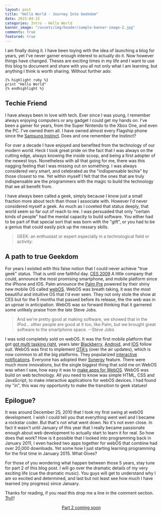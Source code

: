 ```yaml
---
layout: post
title: "Hello World - Journey Into Geekdom"
date: 2015-04-15
categories: Intro - Hello World
banner_image: "/assets/img/header/sample-banner-image-2.jpg"
comments: true
featured: true
---
```




I am finally doing it. I have been toying with the idea of  launching a blog for years, yet I've never garner enough interest to actually do it. Now however things have changed. Theses are exciting times in my life and I want to use this blog to document and share with you all not only what I am learning, but anything I think is worth sharing. Without further ado:

	{% highlight ruby %}
    print "Hello World"
    {% endhighlight %}
<!--more-->

## Techie Friend
   I have always been in love with tech. Ever since I was young, I remember always enjoying computers or any gadget I could get my hands on. I've been a gamer for years, from the Super Nintendo to the Xbox One, and even the PC. I've owned them all. I have owned almost every Flagship phone since the [Samsung Instinct](http://en.m.wikipedia.org/wiki/Samsung_SPH-M800). Does and one remember the Instinct?

   For over a decade I have enjoyed and benefited from the technology of our modern world.  Heck I took great pride on the fact that I was always on the cutting edge, always knowing the inside scoop, and being a first adopter of the newest toys.
   Nonetheless with all that going for me, there was this nagging feeling that I was missing out on something. I was always considered very smart, and celebrated as the "indispensable techie" by those closest to me. Yet within myself I felt that the ones that are truly indispensable  are the programmers with the magic to build the technology that we all benefit from.

   I have always been called a geek,  simply because I know just a small fraction more about tech than those I associate with.
   However I'd never considered myself a geek. As much as I coveted that status deeply, that world seem so far out of reach to me.
   I was persuaded that only "certain kinds of people" had the mental capacity to build software. You either had to be part of that special sort that was born with the "gift", or you had to be a genius that could easily pick up the nessary skills.

 > GEEK:  an enthusiast or expert especially in a technological field or activity: <computer geek>
 	
## A path to true Geekdom
   For years I existed with this false notion that I could never achieve "true geek" status. That is until one faithful day. [CES 2009](http://en.m.wikipedia.org/wiki/Consumer_Electronics_Show#2009) A little company that could, announce the most promising smartphone, and mobile platform since the iPhone and IOS. Palm announce the [Palm Pre](http://www.cnet.com/products/palm-pre-sprint/) powered by their shiny new mobile OS called [webOS](http://www.hpwebos.com/us/).  WebOS was breath taking, it was the most beautiful and intuitive OS that I'd ever seen. They not only stole the show at CES but for the 5 months that passed before its release, the the web was in an uproar in anticipation. WebOS was so forward thinking that it garnered some unlikely praise from the late Steve Jobs.

 > And we're pretty good at making software, we showed that in the iPod...
other people are good at it too, like Palm, but we brought great software
to the smartphone space. --Steve Jobs

   I was sold completely sold on webOS. It was the first mobile platform that got [got multi tasking right](https://m.youtube.com/watch?v=13ldiuwSzb8), years later [Blackberry](http://blog.laptopmag.com/hp-says-blackberry-playbook-result-of-fast-imitation-cycle-rim-responds), [Android](http://www.webosnation.com/switching-android-itll-probably-feel-familiar), and [IOS](http://www.engadget.com/2013/06/12/jon-rubinstein-os-x-and-ios-7-borrow-features-from-webos/)  follow suit. WebOS was first to implement [OTA's](http://www.webosnation.com/webos-ota-updates-are-still-coming-device-warranties-will-still-be-honored) (over the air updates), which is now common to all the big platforms. They popularized [interactive notifications](https://m.youtube.com/watch?v=zplVSI0M93o). Everyone has adopted their [Synergy](https://m.youtube.com/watch?v=00uTOm2f7BY) feature. There were much more innovations, but the single biggest thing that sold me on WebOS was when I saw, how easy it was to [make apps for WebOS](https://developer.palm.com/content/resources/develop/building_your_first_app.html). WebOS was build on web technology. All you need to know was simple HTML, CSS and JavaScript, to make interactive applications for webOS devices. I had found my "in", this was my opportunity to make the transition to geek statues! 
 
## Epilogue? 
  
   It was around December 25, 2010 that I took my first swing at webOS development. I  wish I could tell you that everything went well and I became a rockstar coder. But that's not what went down. No it's not even close. In fact it wasn't until January  of this year that I really became passionate enough about web development to actually start to learn it for real. So how does that work? How is it possible that I looked into programming back in January 2011, I even hacked two apps together for webOS that combine had over 20,000 downloads. Yet some how I just starting learning programming for the first time in January 2015. What Gives?
   
   For those of you wondering what happen between those 5 years, stay tune for part 2 of this blog post. I will go over the dramatic details of my very exciting life (cue the dramatic music). You guys will get to understand why I am so excited and determined, and last but not least see how much I have learned (my progress) since January. 

   Thanks for reading, if you read this drop me a line in the comment section. [Ttyl!](http://www.urbandictionary.com/define.php?term=ttyl)!


<center><a href="#" class="btn btn-success">Part 2 coming soon</a></center>



 
	
	

  




